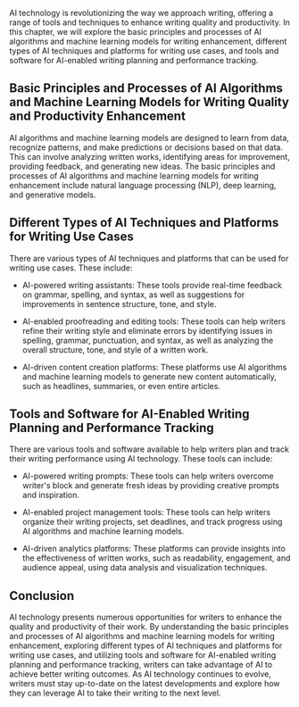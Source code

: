 
AI technology is revolutionizing the way we approach writing, offering a range of tools and techniques to enhance writing quality and productivity. In this chapter, we will explore the basic principles and processes of AI algorithms and machine learning models for writing enhancement, different types of AI techniques and platforms for writing use cases, and tools and software for AI-enabled writing planning and performance tracking.

Basic Principles and Processes of AI Algorithms and Machine Learning Models for Writing Quality and Productivity Enhancement
----------------------------------------------------------------------------------------------------------------------------

AI algorithms and machine learning models are designed to learn from data, recognize patterns, and make predictions or decisions based on that data. This can involve analyzing written works, identifying areas for improvement, providing feedback, and generating new ideas. The basic principles and processes of AI algorithms and machine learning models for writing enhancement include natural language processing (NLP), deep learning, and generative models.

Different Types of AI Techniques and Platforms for Writing Use Cases
--------------------------------------------------------------------

There are various types of AI techniques and platforms that can be used for writing use cases. These include:

* AI-powered writing assistants: These tools provide real-time feedback on grammar, spelling, and syntax, as well as suggestions for improvements in sentence structure, tone, and style.

* AI-enabled proofreading and editing tools: These tools can help writers refine their writing style and eliminate errors by identifying issues in spelling, grammar, punctuation, and syntax, as well as analyzing the overall structure, tone, and style of a written work.

* AI-driven content creation platforms: These platforms use AI algorithms and machine learning models to generate new content automatically, such as headlines, summaries, or even entire articles.

Tools and Software for AI-Enabled Writing Planning and Performance Tracking
---------------------------------------------------------------------------

There are various tools and software available to help writers plan and track their writing performance using AI technology. These tools can include:

* AI-powered writing prompts: These tools can help writers overcome writer's block and generate fresh ideas by providing creative prompts and inspiration.

* AI-enabled project management tools: These tools can help writers organize their writing projects, set deadlines, and track progress using AI algorithms and machine learning models.

* AI-driven analytics platforms: These platforms can provide insights into the effectiveness of written works, such as readability, engagement, and audience appeal, using data analysis and visualization techniques.

Conclusion
----------

AI technology presents numerous opportunities for writers to enhance the quality and productivity of their work. By understanding the basic principles and processes of AI algorithms and machine learning models for writing enhancement, exploring different types of AI techniques and platforms for writing use cases, and utilizing tools and software for AI-enabled writing planning and performance tracking, writers can take advantage of AI to achieve better writing outcomes. As AI technology continues to evolve, writers must stay up-to-date on the latest developments and explore how they can leverage AI to take their writing to the next level.

